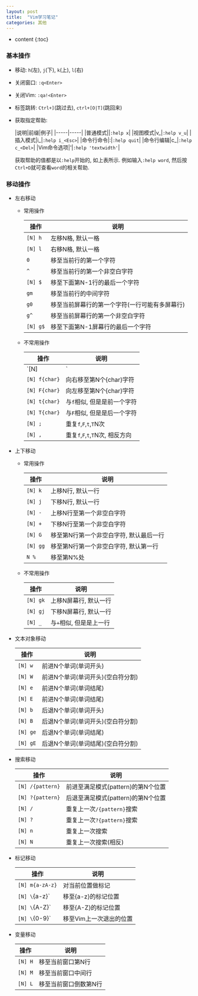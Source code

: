 ```yaml
---
layout: post
title:  "Vim学习笔记"
categories: 其他
---
```



* content
{:toc}

### 基本操作

* 移动: `h`(左), `j`(下), `k`(上), `l`(右)
* 关闭窗口: `:q<Enter>`
* 关闭Vim: `:qa!<Enter>`
* 标签跳转: `Ctrl+]`(跳过去), `ctrl+[O|T]`(跳回来)
* 获取指定帮助:

	|说明|前缀|例子|
	|-----|-----|
	|普通模式||`:help x`|
	|视图模式|v_|`:help v_u`|
	|插入模式|i_|`:help i_<Esc>`|
	|命令行命令|:|`:help quit`|
	|命令行编辑|c_|`:help c_<Del>`|
	|Vim命令选项|'|`:help 'textwidth'`|

	获取帮助的值都是以`:help`开始的, 如上表所示. 例如输入`:help word`, 然后按`Ctrl+D`就可查看`word`的相关帮助.


### 移动操作

* 左右移动

	* 常用操作

		|操作|说明|
		|-----|-----|
		|`[N] h`|左移N格, 默认一格|
		|`[N] l`|右移N格, 默认一格|
		|`0`|移至当前行的第一个字符|
		|`^`|移至当前行的第一个非空白字符|
		|`[N] $`|移至下面第N-1行的最后一个字符|
		|`gm`|移至当前行的中间字符|
		|`g0`|移至当前屏幕行的第一个字符(一行可能有多屏幕行)|
		|`g^`|移至当前屏幕行的第一个非空白字符|
		|`[N] g$`|移至下面第N-1屏幕行的最后一个字符|

	* 不常用操作

		|操作|说明|
		|-----|-----|
		|`[N] |`|移至第N列, 默认第一列|
		|`[N] f{char}`|向右移至第N个{char}字符|
		|`[N] F{char}`|向左移至第N个{char}字符|
		|`[N] t{char}`|与`f`相似, 但是是前一个字符|
		|`[N] T{char}`|与`F`相似, 但是是后一个字符|
		|`[N] ;`|重复`f`,`F`,`t`,`T`N次|
		|`[N] ,`|重复`f`,`F`,`t`,`T`N次, 相反方向|

* 上下移动


	* 常用操作

		|操作|说明|
		|-----|-----|
		|`[N] k`|上移N行, 默认一行|
		|`[N] j`|下移N行, 默认一行|
		|`[N] -`|上移N行至第一个非空白字符|
		|`[N] +`|下移N行至第一个非空白字符|
		|`[N] G`|移至第N行第一个非空白字符, 默认最后一行|
		|`[N] gg`|移至第N行第一个非空白字符, 默认第一行|
		|`N %`|移至第N%处|

	* 不常用操作

		|操作|说明|
		|-----|-----|
		|`[N] gk`|上移N屏幕行, 默认一行|
		|`[N] gj`|下移N屏幕行, 默认一行|
		|`[N] _`|与`+`相似, 但是是上一行|

* 文本对象移动

	|操作|说明|
	|-----|-----|
	|`[N] w`|前进N个单词(单词开头)|
	|`[N] W`|前进N个单词(单词开头)(空白符分割)|
	|`[N] e`|前进N个单词(单词结尾)|
	|`[N] E`|前进N个单词(单词结尾)|
	|`[N] b`|后退N个单词(单词开头)|
	|`[N] B`|后退N个单词(单词开头)(空白符分割)|
	|`[N] ge`|后退N个单词(单词结尾)|
	|`[N] gE`|后退N个单词(单词结尾)(空白符分割)|

* 搜索移动

	|操作|说明|
	|-----|-----|
	|`[N] /{pattern}`|前进至满足模式{pattern}的第N个位置|
	|`[N] ?{pattern}`|后退至满足模式{pattern}的第N个位置|
	|`[N] /`|重复上一次`/{pattern}`搜索|
	|`[N] ?`|重复上一次`?{pattern}`搜索|
	|`[N] n`|重复上一次搜索|
	|`[N] N`|重复上一次搜索(相反)|

* 标记移动

	|操作|说明|
	|-----|-----|
	|`[N] m{a-zA-z}`|对当前位置做标记|
	|`[N] \`{a-z}`|移至{a-z}的标记位置|
	|`[N] \`{A-Z}`|移至{A-Z}的标记位置|
	|`[N] \`{0-9}`|移至Vim上一次退出的位置|

* 变量移动

	|操作|说明|
	|-----|-----|
	|`[N] H`|移至当前窗口第N行|
	|`[N] M`|移至当前窗口中间行|
	|`[N] L`|移至当前窗口倒数第N行|
